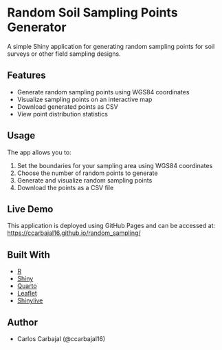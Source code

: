 # Random Soil Sampling Points Generator

A simple Shiny application for generating random sampling points for soil surveys or other field sampling designs.

## Features

- Generate random sampling points using WGS84 coordinates
- Visualize sampling points on an interactive map
- Download generated points as CSV
- View point distribution statistics

## Usage

The app allows you to:
1. Set the boundaries for your sampling area using WGS84 coordinates
2. Choose the number of random points to generate
3. Generate and visualize random sampling points
4. Download the points as a CSV file

## Live Demo

This application is deployed using GitHub Pages and can be accessed at:
https://ccarbajal16.github.io/random_sampling/

## Built With

- [R](https://www.r-project.org/)
- [Shiny](https://shiny.rstudio.com/)
- [Quarto](https://quarto.org/)
- [Leaflet](https://leafletjs.com/)
- [Shinylive](https://shiny.rstudio.com/py/docs/shinylive.html)

## Author

- Carlos Carbajal (@ccarbajal16)

